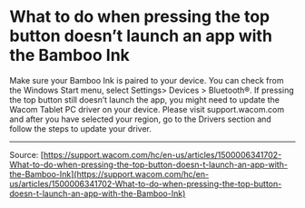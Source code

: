 # What to do when pressing the top button doesn’t launch an app with the Bamboo Ink

Make sure your Bamboo Ink is paired to your device. You can check from the Windows Start menu, select Settings> Devices > Bluetooth®. If pressing the top button still doesn’t launch the app, you might need to update the Wacom Tablet PC driver on your device. Please visit support.wacom.com and after you have selected your region, go to the Drivers section and follow the steps to update your driver.

---
Source: [https://support.wacom.com/hc/en-us/articles/1500006341702-What-to-do-when-pressing-the-top-button-doesn-t-launch-an-app-with-the-Bamboo-Ink](https://support.wacom.com/hc/en-us/articles/1500006341702-What-to-do-when-pressing-the-top-button-doesn-t-launch-an-app-with-the-Bamboo-Ink)
